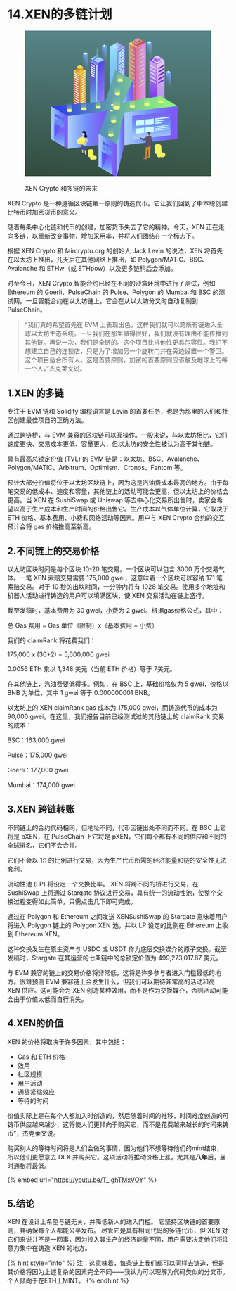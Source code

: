 # 14.XEN的多链计划

<figure><img src="../../../.gitbook/assets/image (12).png" alt=""><figcaption><p>XEN Crypto 和多链的未来</p></figcaption></figure>

XEN Crypto 是一种遵循区块链第一原则的铸造代币。它让我们回到了中本聪创建比特币时加密货币的意义。

随着每条中心化链和代币的创建，加密货币失去了它的精神。今天，XEN 正在走向多链，以重新改变事物，增加采用率，并将人们团结在一个标志下。

根据 XEN Crypto 和 faircrypto.org 的创始人 Jack Levin 的说法，XEN 将首先在以太坊上推出，几天后在其他网络上推出，如 Polygon/MATIC、BSC、Avalanche 和 ETHw（或 ETHpow）以及更多链稍后会添加。

时至今日，XEN Crypto 智能合约已经在不同的沙盒环境中进行了测试，例如 Ethereum 的 Goerli、PulseChain 的 Pulse、Polygon 的 Mumbai 和 BSC 的测试网。一旦智能合约在以太坊链上，它会在从以太坊分叉时自动复制到 PulseChain。

> “我们真的希望首先在 EVM 上表现出色，这样我们就可以跨所有链进入全球以太坊生态系统。一旦我们在那里做得很好，我们就没有理由不能传播到其他链。再说一次，我们是全链的。这个项目比排他性更具包容性。我们不想建立自己的连锁店，只是为了增加另一个旋转门并在旁边设置一个警卫。这个项目适合所有人。这是首要原则，加密的首要原则应该触及地球上的每一个人，”杰克莱文说。

## 1.XEN 的多链 <a href="#id-1.xen-de-duo-lian" id="id-1.xen-de-duo-lian"></a>

专注于 EVM 链和 Solidity 编程语言是 Levin 的首要任务，也是为那里的人们和社区创建最佳项目的正确方法。

通过跨链桥，与 EVM 兼容的区块链可以互操作。一般来说，与以太坊相比，它们速度更快、交易成本更低、容量更大，但以太坊的安全性被认为高于其他链。

具有最高总锁定价值 (TVL) 的 EVM 链是：以太坊、BSC、Avalanche、Polygon/MATIC、Arbitrum、Optimism、Cronos、Fantom 等。

预计大部分价值将位于以太坊区块链上，因为这是汽油费成本最高的地方。由于每笔交易的低成本、速度和容量，其他链上的活动可能会更高，但以太坊上的价格会更高。当 XEN 在 SushiSwap 或 Uniswap 等去中心化交易所出售时，卖家会希望以高于生产成本和生产时间的价格出售它。生产成本以气体单位计算，它取决于 ETH 价格、基本费用、小费和网络活动等因素。用户与 XEN Crypto 合约的交互预计会将 gas 价格推高至新高。

## 2.不同链上的交易价格 <a href="#id-2.-bu-tong-lian-shang-de-jiao-yi-jia-ge" id="id-2.-bu-tong-lian-shang-de-jiao-yi-jia-ge"></a>

以太坊区块时间是每个区块 10-20 笔交易。一个区块可以包含 3000 万个交易气体。一笔 XEN 索赔交易需要 175,000 gwei，这意味着一个区块可以容纳 171 笔索赔交易。对于 10 秒的出块时间，一分钟内将有 1028 笔交易。使用多个地址和机器人活动进行铸造的用户可以填满区块，使 XEN 交易活动在链上盛行。

截至发稿时，基本费用为 30 gwei，小费为 2 gwei。根据gas价格公式，其中：

总 Gas 费用 = Gas 单位（限制）x（基本费用 + 小费）

我们的 claimRank 将花费我们：

175,000 x (30+2) = 5,600,000 gwei

0.0056 ETH 乘以 1,348 美元（当前 ETH 价格）等于 7美元。

在其他链上，汽油费要低得多。例如，在 BSC 上，基础价格仅为 5 gwei，价格以 BNB 为单位，其中 1 gwei 等于 0.000000001 BNB。

以太坊上的 XEN claimRank gas 成本为 175,000 gwei，而铸造代币的成本为 90,000 gwei。在这里，我们报告目前已经测试过的其他链上的 claimRank 交易的成本：

BSC：163,000 gwei

Pulse：175,000 gwei

Goerli：177,000 gwei

Mumbai：174,000 gwei

## 3.XEN 跨链转账 <a href="#id-3.xen-kua-lian-zhuan-zhang" id="id-3.xen-kua-lian-zhuan-zhang"></a>

不同链上的合约代码相同，但地址不同，代币因链出处不同而不同。在 BSC 上它将是 bXEN，在 PulseChain 上它将是 pXEN，它们每个都有不同的供应和不同的全球排名，它们不会合并。

它们不会以 1:1 的比例进行交易，因为生产代币所需的经济能量和链的安全性无法套利。

流动性池 (LP) 将设定一个交换比率。 XEN 将跨不同的桥进行交易，在 SushiSwap 上将通过 Stargate 协议进行交易，具有统一的流动性池，使整个交换过程变得如此简单，只需点击几下即可完成。

通过在 Polygon 和 Ethereum 之间发送 XENSushiSwap 的 Stargate 意味着用户将进入 Polygon 链上的 Polygon XEN 池，并以 LP 设定的比例在 Ethereum 上收到 Ethereum XEN。

这种交换发生在原生资产与 USDC 或 USDT 作为底层交换媒介的原子交换。截至发稿时，Stargate 在其运营的七条链中的总锁定价值为 499,273,017.87 美元。

与 EVM 兼容的链上的交易价格将非常低，这将是许多参与者进入门槛最低的地方。很难预测 EVM 兼容链上会发生什么，但我们可以期待非常高的活动和高 XEN 供应。这可能会为 XEN 创造某种效用，而不是作为交换媒介，否则活动可能会由于价值太低而自行消失。

## 4.XEN的价值 <a href="#id-4.xen-de-jia-zhi" id="id-4.xen-de-jia-zhi"></a>

XEN 的价格将取决于许多因素，其中包括：

* Gas 和 ETH 价格
* 效用
* 社区规模
* 用户活动
* 通货紧缩效应
* 等待的时间

价值实际上是在每个人都加入时创造的，然后随着时间的推移，时间难度创造的可铸币供应越来越少，这将使人们更倾向于购买它，而不是花费越来越长的时间来铸币”，杰克莱文说。

购买别人的等待时间将是人们会做的事情，因为他们不想等待他们的mint结束，所以他们更愿意去 DEX 并购买它。这项活动将推动价格上涨，尤其是**八年**后，届时通胀将最低。

{% embed url="https://youtu.be/T_IghTMxVOY" %}

## 5.结论 <a href="#id-5.-jie-lun" id="id-5.-jie-lun"></a>

XEN 在设计上希望与链无关，并降低新人的进入门槛。 它坚持区块链的首要原则，并确保每个人都能公平发布。 尽管它是具有相同代码的多链代币，但 XEN 对它们来说并不是一回事，因为投入其生产的经济能量不同，用户需要决定他们将注意力集中在铸造 XEN 的地方。

{% hint style="info" %}
注：这意味着，每条链上我们都可以同样去铸造，但是其价格将因为上述复杂的因素完全不同——我认为可以理解为代码类似的分叉币。个人倾向于在ETH上MINT。
{% endhint %}
